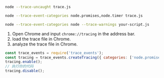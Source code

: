 ```bash
node --trace-uncaught trace.js
```

```bash
node --trace-event-categories node.promises,node.timer trace.js

node --trace-event-categories node --trace-warnings your-script.js
```

1. Open Chrome and input `chrome://tracing` in the address bar.
2. load the trace file in Chrome.
3. analyze the trace file in Chrome.



```js
const trace_events = require('trace_events');
const tracing = trace_events.createTracing({ categories: ['node.promises', 'node.timer'] });
tracing.enable();
// 执行你的代码
tracing.disable();
```



